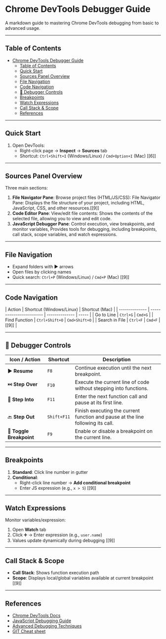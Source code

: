 # Chrome DevTools Debugger Guide

A markdown guide to mastering Chrome DevTools debugging from basic to advanced usage.

---

## Table of Contents

- [Chrome DevTools Debugger Guide](#chrome-devtools-debugger-guide)
  - [Table of Contents](#table-of-contents)
  - [Quick Start](#quick-start)
  - [Sources Panel Overview](#sources-panel-overview)
  - [File Navigation](#file-navigation)
  - [Code Navigation](#code-navigation)
  - [🐞 Debugger Controls](#-debugger-controls)
  - [Breakpoints](#breakpoints)
  - [Watch Expressions](#watch-expressions)
  - [Call Stack \& Scope](#call-stack--scope)
  - [References](#references)

---

## Quick Start

1. Open DevTools:
   - Right-click page → **Inspect** → **Sources** tab
   - Shortcut: `Ctrl+Shift+I` (Windows/Linux) / `Cmd+Option+I` (Mac) [[6]]

---

## Sources Panel Overview

Three main sections:

1. **File Navigator Pane**: Browse project files (HTML/JS/CSS): File Navigator Pane: Displays the file structure of your project, including HTML, JavaScript, CSS, and other resources.​ [[9]]
2. **Code Editor Pane**: View/edit file contents: Shows the contents of the selected file, allowing you to view and edit code.​
3. **JavaScript Debugger Pane**: Control execution, view breakpoints, and monitor variables, Provides tools for debugging, including breakpoints, call stack, scope variables, and watch expressions.​

---

## File Navigation

- Expand folders with ▶️ arrows
- Open files by clicking names
- Quick search: `Ctrl+P` (Windows/Linux) / `Cmd+P` (Mac) [[9]]

---

## Code Navigation

| Action         | Shortcut (Windows/Linux) | Shortcut (Mac) |
| -------------- | ------------------------ | -------------- | ----- |
| Go to Line     | `Ctrl+G`                 | `Cmd+G`        |
| Find Function  | `Ctrl+Shift+O`           | `Cmd+Shift+O`  |
| Search in File | `Ctrl+F`                 | `Cmd+F`        | [[9]] |

---

## 🐞 Debugger Controls

| Icon / Action            | Shortcut    | Description                                                                     |
| ------------------------ | ----------- | ------------------------------------------------------------------------------- |
| ▶️ **Resume**            | `F8`        | Continue execution until the next breakpoint.                                   |
| ⏭️ **Step Over**         | `F10`       | Execute the current line of code without stepping into functions.               |
| 🔎 **Step Into**         | `F11`       | Enter the next function call and pause at its first line.                       |
| 🔙 **Step Out**          | `Shift+F11` | Finish executing the current function and pause at the line following its call. |
| 🎯 **Toggle Breakpoint** | `F9`        | Enable or disable a breakpoint on the current line.                             |

---

## Breakpoints

1. **Standard**: Click line number in gutter
2. **Conditional**:
   - Right-click line number → **Add conditional breakpoint**
   - Enter JS expression (e.g., `x > 5`) [[9]]

---

## Watch Expressions

Monitor variables/expression:

1. Open **Watch** tab
2. Click ➕ → Enter expression (e.g., `user.name`)
3. Values update dynamically during debugging [[9]]

---

## Call Stack & Scope

- **Call Stack**: Shows function execution path
- **Scope**: Displays local/global variables available at current breakpoint [[9]]

---

## References

- [Chrome DevTools Docs](https://developer.chrome.com/docs/devtools/)
- [JavaScript Debugging Guide](https://javascript.info/debugging-chrome)
- [Advanced Debugging Techniques](https://developer.chrome.com/docs/devtools/javascript/)
- [GIT Cheat sheet](https://www.freecodecamp.org/news/git-cheat-sheet)
